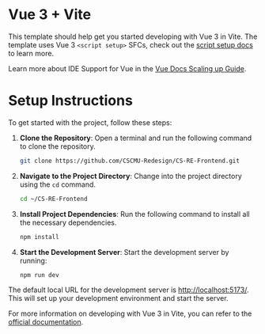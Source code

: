 # Vue 3 + Vite

This template should help get you started developing with Vue 3 in Vite. The template uses Vue 3 `<script setup>` SFCs, check out the [script setup docs](https://v3.vuejs.org/api/sfc-script-setup.html#sfc-script-setup) to learn more.

Learn more about IDE Support for Vue in the [Vue Docs Scaling up Guide](https://vuejs.org/guide/scaling-up/tooling.html#ide-support).


# Setup Instructions

To get started with the project, follow these steps:

1. **Clone the Repository**: Open a terminal and run the following command to clone the repository.

    ```bash
    git clone https://github.com/CSCMU-Redesign/CS-RE-Frontend.git
    ```

2. **Navigate to the Project Directory**: Change into the project directory using the `cd` command.

    ```bash
    cd ~/CS-RE-Frontend
    ```

3. **Install Project Dependencies**: Run the following command to install all the necessary dependencies.

    ```bash
    npm install
    ```

4. **Start the Development Server**: Start the development server by running:

    ```bash
    npm run dev
    ```


The default local URL for the development server is [http://localhost:5173/](http://localhost:5173/). This will set up your development environment and start the server.

For more information on developing with Vue 3 in Vite, you can refer to the [official documentation](https://vitejs.dev/guide/).
